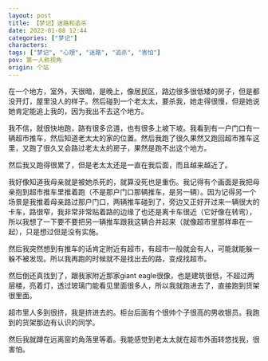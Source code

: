 ```yaml
---
layout: post
title: 【梦记】迷路和追杀
date: 2022-01-08 12:44
categories: ["梦记"]
characters: 
tags: ["梦记", "心理", "迷路", "追杀", "害怕"]
pov: 第一人称视角
origin: 个站
---
```


在一个地方，室外，天很暗，是晚上，像居民区，路边很多很低矮的房子，但是都没开灯，屋里没人的样子。然后碰到一个老太太，要杀我，她走得很慢，但是她说她肯定能追上我的，因为我出不去这个地方。

我不信，就很快地跑，路有很多岔道，也有很多上坡下坡。我看到有一户门口有一辆超市推车，然后知道老太太的家的位置。然后我跑了很久果然又跑回超市推车这里，又跑了很久又会路过老太太的房子，果然是跑不出这个地方。

然后我又跑得很累了，但是老太太还是一直在我后面，而且越来越近了。

我好像知道我母亲就是被她杀死的，就算没死也是重伤。我记得有个画面是我把母亲抱到超市推车里推着跑（不是那户门口那辆推车，是另一辆）。因为记得另一个场景是我推着母亲路过那户门口，两辆推车碰到了，旁边又正好开过来一辆很大的卡车，路很窄，我非常非常贴着路的边缘了也还是离卡车很近（它好像在转弯），所以我想了一下要不要把另一辆推车跟我这辆合并起来（就像超市里那样串在一起），只是想过但是没有实施。

然后我突然想到有推车的话肯定附近有超市，有超市一般就会有人，可能就能躲一躲不被发现。所以我再跑的时候就不是找出去的路，变成找超市。

然后倒还真找到了，跟我家附近那家giant eagle很像，也是建筑很低，不超过两层楼，亮着灯，透过玻璃门能看见里面很多人，所以我就跑进去了，直接跑到货架很里面。

超市里人多到很挤，我是挤进去的。柜台后面有个很帅个子很高的男收银员。我跑到的货架那边有认识的同学。

然后我就蹲在远离窗的角落里等着。我能感觉到老太太就在超市外面转悠找我，很害怕。
